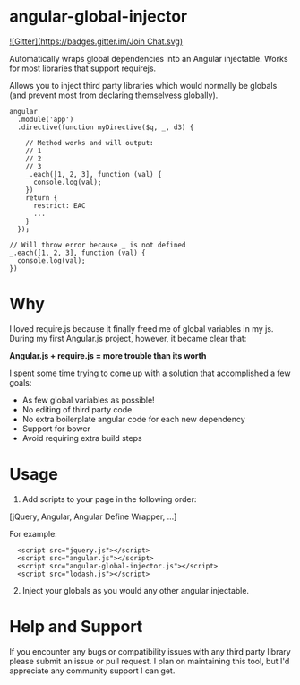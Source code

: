 angular-global-injector
======================
[![Gitter](https://badges.gitter.im/Join Chat.svg)](https://gitter.im/btesser/angular-global-injector?utm_source=badge&utm_medium=badge&utm_campaign=pr-badge&utm_content=badge)

Automatically wraps global dependencies into an Angular injectable.
Works for most libraries that support requirejs.  

Allows you to inject third party libraries which would normally be globals
(and prevent most from declaring themselvess globally).

    angular
      .module('app')
      .directive(function myDirective($q, _, d3) {

        // Method works and will output:
        // 1
        // 2
        // 3
        _.each([1, 2, 3], function (val) {
          console.log(val);
        })
        return {
          restrict: EAC
          ...
        }
      });

    // Will throw error because _ is not defined
    _.each([1, 2, 3], function (val) {
      console.log(val);
    })


# Why
I loved require.js because it finally freed me of global variables in my js.
During my first Angular.js project, however, it became clear that:

 __Angular.js + require.js = more trouble than its worth__

I spent some time trying to come up with a solution that accomplished
a few goals:
* As few global variables as possible!
* No editing of third party code.
* No extra boilerplate angular code for each new dependency
* Support for bower
* Avoid requiring extra build steps


# Usage
1.  Add scripts to your page in the following order:

  [jQuery, Angular, Angular Define Wrapper, ...]

  For example:

      <script src="jquery.js"></script>
      <script src="angular.js"></script>
      <script src="angular-global-injector.js"></script>
      <script src="lodash.js"></script>

2.  Inject your globals as you would any other angular injectable.

# Help and Support
If you encounter any bugs or compatibility issues with any third party library
please submit an issue or pull request.  I plan on maintaining this tool, but I'd
appreciate any community support I can get.
